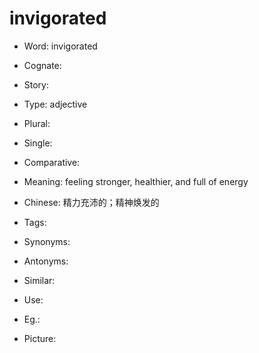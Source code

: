 # invigorated

- Word: invigorated
- Cognate: 
- Story: 

- Type: adjective
- Plural: 
- Single: 
- Comparative: 
- Meaning: feeling stronger, healthier, and full of energy
- Chinese: 精力充沛的；精神焕发的
- Tags: 
- Synonyms: 
- Antonyms: 
- Similar: 
- Use: 
- Eg.: 
- Picture: 

